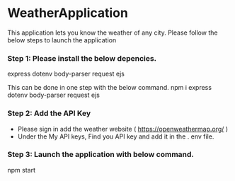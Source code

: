 # WeatherApplication
This application lets you know the weather of any city. Please follow the below steps to launch the application

### Step 1: Please install the below depencies.
express 
dotenv 
body-parser 
request 
ejs 

This can be done in one step with the below command.
npm i express dotenv body-parser request ejs 


### Step 2: Add the API Key
* Please sign in add the weather website ( https://openweathermap.org/ )
* Under the My API keys, Find you API key and add it in the . env file.

### Step 3: Launch the application with below command.
 npm start

